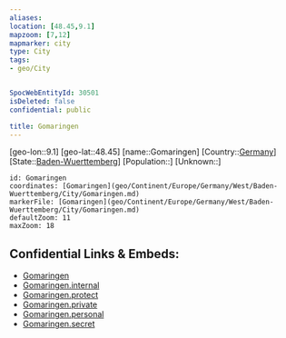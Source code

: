 ```yaml
---
aliases: 
location: [48.45,9.1]
mapzoom: [7,12] 
mapmarker: city 
type: City
tags:
- geo/City


SpocWebEntityId: 30501
isDeleted: false
confidential: public

title: Gomaringen
---
```

[geo-lon::9.1]
[geo-lat::48.45]
[name::Gomaringen]
[Country::[Germany](geo/Continent/Europe/Germany.md)]
[State::[Baden-Wuerttemberg](geo/Continent/Europe/Germany/West/Baden-Wuerttemberg.md)]
[Population::]
[Unknown::]


```leaflet
id: Gomaringen
coordinates: [Gomaringen](geo/Continent/Europe/Germany/West/Baden-Wuerttemberg/City/Gomaringen.md)
markerFile: [Gomaringen](geo/Continent/Europe/Germany/West/Baden-Wuerttemberg/City/Gomaringen.md)
defaultZoom: 11 
maxZoom: 18
```


## Confidential Links & Embeds: 
- [Gomaringen](../../../../../../../../_public/geo/Continent/Europe/Germany/West/Baden-Wuerttemberg/City/Gomaringen.md) 
- [Gomaringen.internal](../../../../../../../../_internal/geo/Continent/Europe/Germany/West/Baden-Wuerttemberg/City/Gomaringen.internal.md) 
- [Gomaringen.protect](../../../../../../../../_protect/geo/Continent/Europe/Germany/West/Baden-Wuerttemberg/City/Gomaringen.protect.md) 
- [Gomaringen.private](../../../../../../../../_private/geo/Continent/Europe/Germany/West/Baden-Wuerttemberg/City/Gomaringen.private.md) 
- [Gomaringen.personal](../../../../../../../../_personal/geo/Continent/Europe/Germany/West/Baden-Wuerttemberg/City/Gomaringen.personal.md) 
- [Gomaringen.secret](../../../../../../../../_secret/geo/Continent/Europe/Germany/West/Baden-Wuerttemberg/City/Gomaringen.secret.md) 
